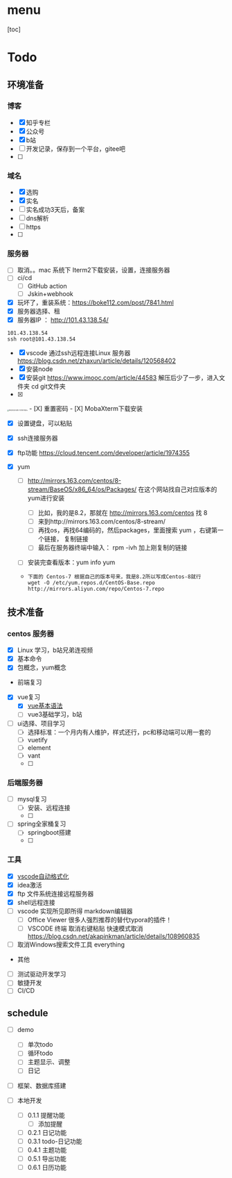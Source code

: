 # menu

[toc]

# Todo

## 环境准备

### 博客

- [X] 知乎专栏
- [X] 公众号
- [X] b站
- [ ] 开发记录，保存到一个平台，gitee吧
- [ ]

### 域名

- [X] 选购
- [X] 实名
- [ ] 实名成功3天后，备案
- [ ] dns解析
- [ ] https
- [ ]

### 服务器

- [ ] 取消。。mac 系统下 Iterm2下载安装，设置，连接服务器
- [ ] ci/cd
  - [ ] GitHub action
  - [ ] Jskin+webhook
- [X] 玩坏了，重装系统：https://boke112.com/post/7841.html
- [X] 服务器选择、租
- [X] 服务器IP ： http://101.43.138.54/

```
101.43.138.54
ssh root@101.43.138.54
```

- [X] vscode 通过ssh远程连接Linux 服务器 https://blog.csdn.net/zhaxun/article/details/120568402
- [X] 安装node
- [X] 安装git https://www.imooc.com/article/44583  解压后少了一步，进入文件夹 cd git文件夹
- [X]

  <img src="https://gitee.com/vacrain/typora_img/raw/master/assets/imgs/2021/2022-04-11_21-35-10_WX20220410-101307@2x.png" alt="WX20220410-101307@2x" style="zoom:25%;" />
- [X] 重置密码
- [X] MobaXterm下载安装

  - [X] 设置键盘，可以粘贴
  - [X] ssh连接服务器
  - [X] ftp功能 https://cloud.tencent.com/developer/article/1974355
- [X] yum

  - [ ] http://mirrors.163.com/centos/8-stream/BaseOS/x86_64/os/Packages/  在这个网站找自己对应版本的yum进行安装

    - [ ] 比如，我的是8.2，那就在 http://mirrors.163.com/centos 找 8
    - [ ] 来到http://mirrors.163.com/centos/8-stream/
    - [ ] 再找os，再找64编码的，然后packages，里面搜索 yum ，右键第一个链接， 复制链接
    - [ ] 最后在服务器终端中输入： rpm -ivh 加上刚复制的链接
  - [ ] 安装完查看版本：yum info yum

  - ```
    下面的 Centos-7 根据自己的版本号来，我是8.2所以写成Centos-8就行
    wget -O /etc/yum.repos.d/CentOS-Base.repo http://mirrors.aliyun.com/repo/Centos-7.repo
    ```

## 技术准备

### centos 服务器

- [X] Linux 学习，b站兄弟连视频
- [X] 基本命令
- [X] 包概念，yum概念

- 前端复习

- [X] vue复习
  - [X] [vue基本语法](https://www.runoob.com/vue3/vue3-tutorial.html)
  - [ ] vue3基础学习，b站
- [ ] ui选择、项目学习
  - [ ] 选择标准：一个月内有人维护，样式还行，pc和移动端可以用一套的
  - [ ] vuetify
  - [ ] element
  - [ ] vant
  - [ ]

### 后端服务器

- [ ] mysql复习
  - [ ] 安装、远程连接
  - [ ]
- [ ] spring全家桶复习
  - [ ] springboot搭建
  - [ ]

### 工具

- [X] [vscode自动格式化](https://baijiahao.baidu.com/s?id=1704599223959464441&wfr=spider&for=pc)
- [X] idea激活
- [X] ftp 文件系统连接远程服务器
- [X] shell远程连接
- [ ] vscode 实现所见即所得 markdown编辑器
  - [ ] Office Viewer 很多人强烈推荐的替代typora的插件！
  - [ ] VSCODE 终端 取消右键粘贴 快速模式取消  https://blog.csdn.net/akapinkman/article/details/108960835
- [ ] 取消Windows搜索文件工具 everything

- 其他

- [ ] 测试驱动开发学习
- [ ] 敏捷开发
- [ ] CI/CD

## schedule

- [ ] demo

  - [ ] 单次todo
  - [ ] 循环todo
  - [ ] 主题显示、调整
  - [ ] 日记
- [ ] 框架、数据库搭建
- [ ] 本地开发

  - [ ] 0.1.1 提醒功能
    - [ ] 添加提醒
  - [ ] 0.2.1 日记功能
  - [ ] 0.3.1 todo-日记功能
  - [ ] 0.4.1 主题功能
  - [ ] 0.5.1 导出功能
  - [ ] 0.6.1 日历功能

